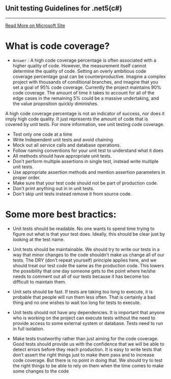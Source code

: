 ## Unit testing Guidelines for .net5(c#)

***
 [Read More on Microsoft Site](https://docs.microsoft.com/en-us/dotnet/core/testing/unit-testing-best-practices)
 
 # What is code coverage?
- `Answer` :
A high code coverage percentage is often associated with a higher quality of code. However, the measurement itself cannot determine the quality of code. Setting an overly ambitious code coverage percentage goal can be counterproductive. Imagine a complex project with thousands of conditional branches, and imagine that you set a goal of 95% code coverage. Currently the project maintains 90% code coverage. The amount of time it takes to account for all of the edge cases in the remaining 5% could be a massive undertaking, and the value proposition quickly diminishes.

A high code coverage percentage is not an indicator of success, nor does it imply high code quality. It just represents the amount of code that is covered by unit tests. For more information, see unit testing code coverage.
- Test only one code at a time
- Write Independent unit tests and avoid chaining
- Mock out all service calls and database operations.
- Follow naming conventions for your unit test to understand what it does
- All methods should have appropriate unit tests.
- Don't perform multiple assertions in single test, instead write multiple unit tests.
- Use appropriate assertion methods and mention assertion parameters in proper order.
- Make sure that your test code should not be part of production code.
- Don't print anything out in in unit tests.
- Don't skip unit tests instead remove it from source code.

# Some more best bractics:
- Unit tests should be readable.
No one wants to spend time trying to figure out what is that your test does. Ideally, this should be clear just by looking at the test name.

- Unit tests should be maintainable.
We should try to write our tests in a way that minor changes to the code shouldn’t make us change all of our tests. The DRY (don’t repeat yourself) principle applies here, and we should treat our test code the same as the production code. This lowers the possibility that one day someone gets to the point where he/she needs to comment out all of our tests because it has become too difficult to maintain them.

- Unit sets should be fast.
If tests are taking too long to execute, it is probable that people will run them less often. That is certainly a bad thing and no one wishes to wait too long for tests to execute.

- Unit tests should not have any dependencies.
It is important that anyone who is working on the project can execute tests without the need to provide access to some external system or database. Tests need to run in full isolation.

- Make tests trustworthy rather than just aiming for the code coverage.
Good tests should provide us with the confidence that we will be able to detect errors before they reach production. It is easy to write tests that don’t assert the right things just to make them pass and to increase code coverage. But there is no point in doing that. We should try to test the right things to be able to rely on them when the time comes to make some changes to the code
